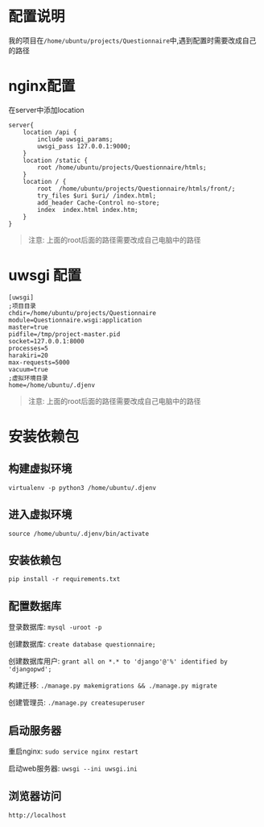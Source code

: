 # 配置说明

我的项目在`/home/ubuntu/projects/Questionnaire`中,遇到配置时需要改成自己的路径

# nginx配置
在server中添加location
```
server{
    location /api {
        include uwsgi_params;
        uwsgi_pass 127.0.0.1:9000;
    }
    location /static {
        root /home/ubuntu/projects/Questionnaire/htmls;
    }
    location / {
        root  /home/ubuntu/projects/Questionnaire/htmls/front/;
        try_files $uri $uri/ /index.html;
        add_header Cache-Control no-store;
        index  index.html index.htm;
    }
}
```
> 注意: 上面的root后面的路径需要改成自己电脑中的路径

# uwsgi 配置
```
[uwsgi]
;项目目录
chdir=/home/ubuntu/projects/Questionnaire
module=Questionnaire.wsgi:application
master=true
pidfile=/tmp/project-master.pid
socket=127.0.0.1:8000
processes=5
harakiri=20
max-requests=5000
vacuum=true
;虚拟环境目录
home=/home/ubuntu/.djenv
```
> 注意: 上面的root后面的路径需要改成自己电脑中的路径

# 安装依赖包

## 构建虚拟环境

`virtualenv -p python3 /home/ubuntu/.djenv`

## 进入虚拟环境 

`source /home/ubuntu/.djenv/bin/activate`

## 安装依赖包

`pip install -r requirements.txt`

## 配置数据库

登录数据库: `mysql -uroot -p `

创建数据库: `create database questionnaire;`

创建数据库用户: `grant all on *.* to 'django'@'%' identified by 'djangopwd';`

构建迁移: `./manage.py makemigrations && ./manage.py migrate `

创建管理员: `./manage.py createsuperuser `

## 启动服务器

重启nginx: `sudo service nginx restart`

启动web服务器: `uwsgi --ini uwsgi.ini`

## 浏览器访问

`http://localhost`

